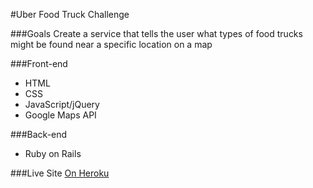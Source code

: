 #Uber Food Truck Challenge

###Goals
Create a service that tells the user what types of food trucks might be found near a specific location on a map

###Front-end
- HTML
- CSS
- JavaScript/jQuery
- Google Maps API

###Back-end
- Ruby on Rails

###Live Site
[On Heroku](https://pure-mountain-6560.herokuapp.com/)